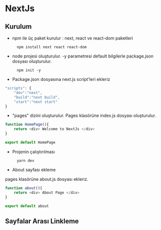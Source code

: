 # NextJs

## Kurulum

* npm ile üç paket kurulur : next, react ve react-dom paketleri

        npm install next react react-dom

* node projesi oluşturulur. -y parametresi default bilgilerle package.json dosyası oluşturulur.

        npm init -y

* Package.json dosyasına next.js script'leri ekleriz 

```js
"scripts": {
    "dev":"next",
    "build":"next build",
    "start":"next start"
}
```

* "pages" dizini oluşturulur. Pages klasörüne index.js dosyası oluşturulur.

```js
function HomePage(){
    return <div> Welcome to NextJs </div>
}

export default HomePage
```

* Projenin çalıştırılması

        yarn dev


* About sayfası ekleme

pages klasörüne about.js dosyası ekleriz.

```js
function about(){
    return <div> About Page </div>
}

export default about
```

## Sayfalar Arası Linkleme






